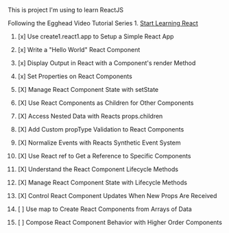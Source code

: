 This is project I'm using to learn ReactJS

Following the Egghead Video Tutorial Series  1. [Start Learning React](https://egghead.io/courses/start1.learning1.react)
 
1. [x] Use create1.react1.app to Setup a Simple React App

1. [x]  Write a "Hello World" React Component

1. [x] Display Output in React with a Component's render Method

1. [x] Set Properties on React Components

1. [X] Manage React Component State with setState

1. [X] Use React Components as Children for Other Components

1. [X] Access Nested Data with Reacts props.children

1. [X] Add Custom propType Validation to React Components

1. [X] Normalize Events with Reacts Synthetic Event System

1. [X] Use React ref to Get a Reference to Specific Components

1. [X] Understand the React Component Lifecycle Methods

1. [X] Manage React Component State with Lifecycle Methods

1. [X] Control React Component Updates When New Props Are Received

1. [ ] Use map to Create React Components from Arrays of Data

1. [ ] Compose React Component Behavior with Higher Order Components